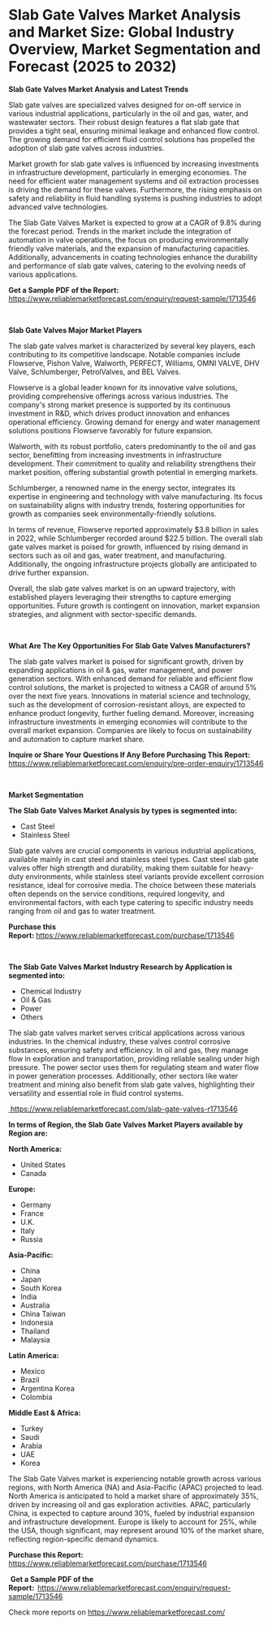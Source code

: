 <p><h1>Slab Gate Valves Market Analysis and Market Size: Global Industry Overview, Market Segmentation and Forecast (2025 to 2032)</h1></p><p><strong>Slab Gate Valves Market Analysis and Latest Trends</strong></p>
<p><p>Slab gate valves are specialized valves designed for on-off service in various industrial applications, particularly in the oil and gas, water, and wastewater sectors. Their robust design features a flat slab gate that provides a tight seal, ensuring minimal leakage and enhanced flow control. The growing demand for efficient fluid control solutions has propelled the adoption of slab gate valves across industries.</p><p>Market growth for slab gate valves is influenced by increasing investments in infrastructure development, particularly in emerging economies. The need for efficient water management systems and oil extraction processes is driving the demand for these valves. Furthermore, the rising emphasis on safety and reliability in fluid handling systems is pushing industries to adopt advanced valve technologies.</p><p>The Slab Gate Valves Market is expected to grow at a CAGR of 9.8% during the forecast period. Trends in the market include the integration of automation in valve operations, the focus on producing environmentally friendly valve materials, and the expansion of manufacturing capacities. Additionally, advancements in coating technologies enhance the durability and performance of slab gate valves, catering to the evolving needs of various applications.</p></p>
<p><strong>Get a Sample PDF of the Report:&nbsp;</strong> <a href="https://www.reliablemarketforecast.com/enquiry/request-sample/1713546?utm_campaign=1833&utm_medium=2&utm_source=Github&utm_content=ia&utm_term=11012025&utm_id=slab-gate-valves">https://www.reliablemarketforecast.com/enquiry/request-sample/1713546</a></p>
<p>&nbsp;</p>
<p><strong>Slab Gate Valves Major Market Players</strong></p>
<p><p>The slab gate valves market is characterized by several key players, each contributing to its competitive landscape. Notable companies include Flowserve, Pishon Valve, Walworth, PERFECT, Williams, OMNI VALVE, DHV Valve, Schlumberger, PetrolValves, and BEL Valves. </p><p>Flowserve is a global leader known for its innovative valve solutions, providing comprehensive offerings across various industries. The company's strong market presence is supported by its continuous investment in R&D, which drives product innovation and enhances operational efficiency. Growing demand for energy and water management solutions positions Flowserve favorably for future expansion.</p><p>Walworth, with its robust portfolio, caters predominantly to the oil and gas sector, benefitting from increasing investments in infrastructure development. Their commitment to quality and reliability strengthens their market position, offering substantial growth potential in emerging markets.</p><p>Schlumberger, a renowned name in the energy sector, integrates its expertise in engineering and technology with valve manufacturing. Its focus on sustainability aligns with industry trends, fostering opportunities for growth as companies seek environmentally-friendly solutions.</p><p>In terms of revenue, Flowserve reported approximately $3.8 billion in sales in 2022, while Schlumberger recorded around $22.5 billion. The overall slab gate valves market is poised for growth, influenced by rising demand in sectors such as oil and gas, water treatment, and manufacturing. Additionally, the ongoing infrastructure projects globally are anticipated to drive further expansion.</p><p>Overall, the slab gate valves market is on an upward trajectory, with established players leveraging their strengths to capture emerging opportunities. Future growth is contingent on innovation, market expansion strategies, and alignment with sector-specific demands.</p></p>
<p>&nbsp;</p>
<p><strong>What Are The Key Opportunities For Slab Gate Valves Manufacturers?</strong></p>
<p><p>The slab gate valves market is poised for significant growth, driven by expanding applications in oil & gas, water management, and power generation sectors. With enhanced demand for reliable and efficient flow control solutions, the market is projected to witness a CAGR of around 5% over the next five years. Innovations in material science and technology, such as the development of corrosion-resistant alloys, are expected to enhance product longevity, further fueling demand. Moreover, increasing infrastructure investments in emerging economies will contribute to the overall market expansion. Companies are likely to focus on sustainability and automation to capture market share.</p></p>
<p><strong>Inquire or Share Your Questions If Any Before Purchasing This Report:</strong> <a href="https://www.reliablemarketforecast.com/enquiry/pre-order-enquiry/1713546?utm_campaign=1833&utm_medium=2&utm_source=Github&utm_content=ia&utm_term=11012025&utm_id=slab-gate-valves">https://www.reliablemarketforecast.com/enquiry/pre-order-enquiry/1713546</a></p>
<p>&nbsp;</p>
<p><strong>Market Segmentation</strong></p>
<p><strong>The Slab Gate Valves Market Analysis by types is segmented into:</strong></p>
<p><ul><li>Cast Steel</li><li>Stainless Steel</li></ul></p>
<p><p>Slab gate valves are crucial components in various industrial applications, available mainly in cast steel and stainless steel types. Cast steel slab gate valves offer high strength and durability, making them suitable for heavy-duty environments, while stainless steel variants provide excellent corrosion resistance, ideal for corrosive media. The choice between these materials often depends on the service conditions, required longevity, and environmental factors, with each type catering to specific industry needs ranging from oil and gas to water treatment.</p></p>
<p><strong>Purchase this Report:&nbsp;</strong><a href="https://www.reliablemarketforecast.com/purchase/1713546?utm_campaign=1833&utm_medium=2&utm_source=Github&utm_content=ia&utm_term=11012025&utm_id=slab-gate-valves">https://www.reliablemarketforecast.com/purchase/1713546</a></p>
<p>&nbsp;</p>
<p><strong>The Slab Gate Valves Market Industry Research by Application is segmented into:</strong></p>
<p><ul><li>Chemical Industry</li><li>Oil & Gas</li><li>Power</li><li>Others</li></ul></p>
<p><p>The slab gate valves market serves critical applications across various industries. In the chemical industry, these valves control corrosive substances, ensuring safety and efficiency. In oil and gas, they manage flow in exploration and transportation, providing reliable sealing under high pressure. The power sector uses them for regulating steam and water flow in power generation processes. Additionally, other sectors like water treatment and mining also benefit from slab gate valves, highlighting their versatility and essential role in fluid control systems.</p></p>
<p><a href="https://www.reliablemarketforecast.com/slab-gate-valves-r1713546?utm_campaign=1833&utm_medium=2&utm_source=Github&utm_content=ia&utm_term=11012025&utm_id=slab-gate-valves">&nbsp;https://www.reliablemarketforecast.com/slab-gate-valves-r1713546</a></p>
<p><strong>In terms of Region, the Slab Gate Valves Market Players available by Region are:</strong></p>
<p>
    <p> <strong> North America: </strong>
        <ul>
            <li>United States</li>
            <li>Canada</li>
        </ul>
        </p> 
    <p> <strong> Europe: </strong>
        <ul>
            <li>Germany</li>
            <li>France</li>
            <li>U.K.</li>
            <li>Italy</li>
            <li>Russia</li>
        </ul>
        </p> 
    <p> <strong> Asia-Pacific: </strong>
        <ul>
            <li>China</li>
            <li>Japan</li>
            <li>South Korea</li>
            <li>India</li>
            <li>Australia</li>
            <li>China Taiwan</li>
            <li>Indonesia</li>
            <li>Thailand</li>
            <li>Malaysia</li>
        </ul>
        </p> 
    <p> <strong> Latin America: </strong>
        <ul>
            <li>Mexico</li>
            <li>Brazil</li>
            <li>Argentina Korea</li>
            <li>Colombia</li>
        </ul>
        </p> 
    <p> <strong> Middle East & Africa: </strong>
        <ul>
            <li>Turkey</li>
            <li>Saudi</li>
            <li>Arabia</li>
            <li>UAE</li>
            <li>Korea</li>
        </ul>
    </p>
    </p>
<p><p>The Slab Gate Valves market is experiencing notable growth across various regions, with North America (NA) and Asia-Pacific (APAC) projected to lead. North America is anticipated to hold a market share of approximately 35%, driven by increasing oil and gas exploration activities. APAC, particularly China, is expected to capture around 30%, fueled by industrial expansion and infrastructure development. Europe is likely to account for 25%, while the USA, though significant, may represent around 10% of the market share, reflecting region-specific demand dynamics.</p></p>
<p><strong>Purchase this Report: </strong><a href="https://www.reliablemarketforecast.com/purchase/1713546?utm_campaign=1833&utm_medium=2&utm_source=Github&utm_content=ia&utm_term=11012025&utm_id=slab-gate-valves">https://www.reliablemarketforecast.com/purchase/1713546</a></p>
<p>&nbsp;<strong>Get a Sample PDF of the Report:&nbsp;&nbsp;</strong><a href="https://www.reliablemarketforecast.com/enquiry/request-sample/1713546?utm_campaign=1833&utm_medium=2&utm_source=Github&utm_content=ia&utm_term=11012025&utm_id=slab-gate-valves">https://www.reliablemarketforecast.com/enquiry/request-sample/1713546</a></p>
<p><strong></strong></p>
<p>Check more reports on <a href="https://www.reliablemarketforecast.com/?utm_campaign=1833&utm_medium=2&utm_source=Github&utm_content=ia&utm_term=11012025&utm_id=slab-gate-valves">https://www.reliablemarketforecast.com/</a></p>
